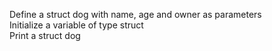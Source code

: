 Define a struct dog with name, age and owner as parameters</br>
Initialize a variable of type struct</br>
Print a struct dog</br>
